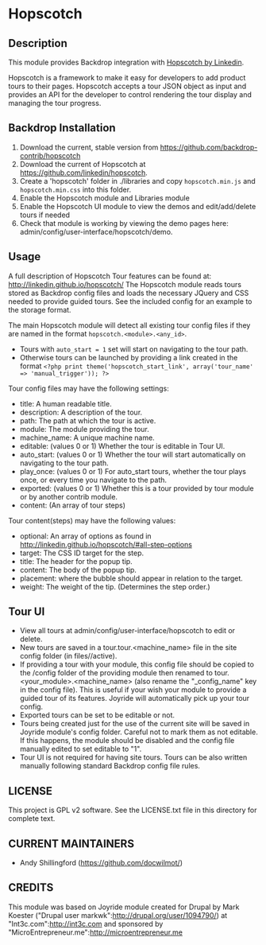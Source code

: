 Hopscotch
=======

Description
-----------

This module provides Backdrop integration with [Hopscotch by Linkedin](http://linkedin.github.io/hopscotch/).

Hopscotch is a framework to make it easy for developers to add product tours to 
their pages. Hopscotch accepts a tour JSON object as input and provides an API 
for the developer to control rendering the tour display and managing the tour 
progress.


Backdrop Installation
---------------------

1. Download the current, stable version from https://github.com/backdrop-contrib/hopscotch
2. Download the current of Hopscotch at https://github.com/linkedin/hopscotch.
3. Create a 'hopscotch' folder in ./libraries and copy `hopscotch.min.js` and 
   `hopscotch.min.css` into this folder.
4. Enable the Hopscotch module and Libraries module
5. Enable the Hopscotch UI module to view the demos and edit/add/delete tours 
if needed
6. Check that module is working by viewing the demo pages here: admin/config/user-interface/hopscotch/demo.

Usage
-----

A full description of Hopscotch Tour features can be found at: 
http://linkedin.github.io/hopscotch/
The Hopscotch module reads tours stored as Backdrop config files and loads the 
necessary JQuery and CSS needed to provide guided tours. See the included config
for an example to the storage format.

The main Hopscotch module will detect all existing tour config files if they are
named in the format `hopscotch.<module>.<any_id>`. 

- Tours with `auto_start = 1` set will start on navigating to the tour path.
- Otherwise tours can be launched by providing a link created in the format
`<?php print theme('hopscotch_start_link', array('tour_name' => 'manual_trigger')); ?>`

Tour config files may have the following settings:
- title: A human readable title.
- description: A description of the tour.
- path: The path at which the tour is active.
- module: The module providing the tour.
- machine_name: A unique machine name.
- editable: (values 0 or 1) Whether the tour is editable in Tour UI.
- auto_start: (values 0 or 1) Whether the tour will start automatically on 
navigating to the 
  tour path.
- play_once: (values 0 or 1) For auto_start tours, whether the tour plays once,
  or every time you navigate to the path.
- exported: (values 0 or 1) Whether this is a tour provided by tour module or
  by another contrib module.
- content: (An array of tour steps)

Tour content(steps) may have the following values:
- optional: An array of options as found in http://linkedin.github.io/hopscotch/#all-step-options
- target: The CSS ID target for the step.
- title: The header for the popup tip.
- content: The body of the popup tip. 
- placement: where the bubble should appear in relation to the target.
- weight: The weight of the tip. (Determines the step order.)

Tour UI
-------
- View all tours at admin/config/user-interface/hopscotch to edit or delete.
- New tours are saved in a tour.tour.<machine_name> file in the site config 
folder (in files//active).
- If providing a tour with your module, this config file should be copied to 
the /config folder of the providing module then renamed to 
tour.<your_module>.<machine_name> (also rename the "_config_name" key in the 
config file).
This is useful if your wish your module to provide a guided tour of its 
features. Joyride will automatically pick up your tour config.
- Exported tours can be set to be editable or not.
- Tours being created just for the use of the current site will be saved in 
Joyride module's config folder. Careful not to mark them as not editable. If 
this happens, the module should be disabled and the config file manually edited 
to set editable to "1".
- Tour UI is not required for having site tours. Tours can be also written 
manually following standard Backdrop config file rules.

LICENSE
---------------    

This project is GPL v2 software. See the LICENSE.txt file in this directory 
for complete text.

CURRENT MAINTAINERS
---------------    

- Andy Shillingford (https://github.com/docwilmot/)

CREDITS   
--------------- 

This module was based on Joyride module created for Drupal by Mark Koester 
("Drupal user markwk":http://drupal.org/user/1094790/) 
at "Int3c.com":http://int3c.com and 
sponsored by "MicroEntrepreneur.me":http://microentrepreneur.me 
